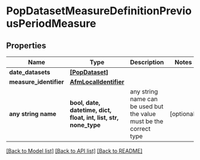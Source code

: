 # PopDatasetMeasureDefinitionPreviousPeriodMeasure


## Properties
Name | Type | Description | Notes
------------ | ------------- | ------------- | -------------
**date_datasets** | [**[PopDataset]**](PopDataset.md) |  | 
**measure_identifier** | [**AfmLocalIdentifier**](AfmLocalIdentifier.md) |  | 
**any string name** | **bool, date, datetime, dict, float, int, list, str, none_type** | any string name can be used but the value must be the correct type | [optional]

[[Back to Model list]](../README.md#documentation-for-models) [[Back to API list]](../README.md#documentation-for-api-endpoints) [[Back to README]](../README.md)


